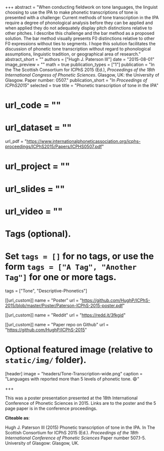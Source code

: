 +++
abstract = "When  conducting  fieldwork  on  tone  languages,  the linguist  choosing  to  use  the  IPA  to  make  phonetic transcriptions  of  tone  is  presented  with  a  challenge: Current  methods  of  tone  transcription  in  the  IPA require a degree of phonological analysis before they can   be   applied   and   when   applied   they   do   not adequately display pitch distinctions relative to other pitches. I describe this challenge and the bar method as  a  proposed  solution.  The  bar  method  visually presents    F0    distinctions    relative    to    other    F0 expressions  without  ties  to  segments.  I  hope  this solution  facilitates  the  discussion  of  phonetic  tone transcription     without     regard     to     phonological assumptions,   linguistic   tradition,   or   geographical area of research."
abstract_short = ""
authors = ["Hugh J. Paterson III"]
date = "2015-08-01"
image_preview = ""
math = true
publication_types = ["1"]
publication = "In the The Scottish Consortium for ICPhS 2015 (Ed.), *Proceedings of the 18th International Congress of Phonetic Sciences*. Glasgow, UK: the University of Glasgow. Paper number: 0507."
publication_short = "In *Proceedings of ICPhS2015*"
selected = true
title = "Phonetic transcription of tone in the IPA"
# url_code = ""
# url_dataset = ""
url_pdf = "https://www.internationalphoneticassociation.org/icphs-proceedings/ICPhS2015/Papers/ICPHS0507.pdf"
# url_project = ""
# url_slides = ""
# url_video = ""


# Tags (optional).
#   Set `tags = []` for no tags, or use the form `tags = ["A Tag", "Another Tag"]` for one or more tags.
tags = ["Tone", "Descriptive-Phonetics"]

[[url_custom]]
name = "Poster"
url = "https://github.com/HughP/ICPhS-2015/blob/master/Poster/Paterson-ICPhS-2015-poster.pdf"

[[url_custom]]
name = "Reddit"
url = "https://redd.it/3fkgid"

[[url_custom]]
name = "Paper repo on Github"
url = "https://github.com/HughP/ICPhS-2015"

# Optional featured image (relative to `static/img/` folder).
[header]
image = "headers/Tone-Transcription-wide.png"
caption = "Languages with reported more than 5 levels of phonetic tone. :smile:"

+++

This was a poster presentation presented at the 18th International Conference of Phonetic Sciences in 2015. Links are to the poster and the 5 page paper is in the conference proceedings.

**Citeable as**:

Hugh J. Paterson III (2015) Phonetic transcription of tone in the IPA.  In The Scottish Consortium for ICPhS 2015 (Ed.). *Proceedings of the 18th International Conference of Phonetic Sciences* Paper number 507.1-5. University of Glasgow: Glasgow, UK.
